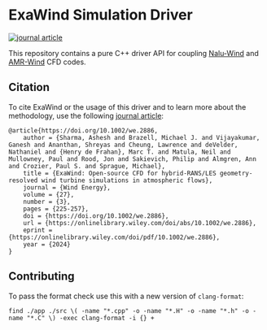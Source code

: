 # ExaWind Simulation Driver
[![journal article](https://img.shields.io/badge/DOI-10.1002/we.2886-blue)](https://doi.org/10.1002/we.2886)

This repository contains a pure C++ driver API for coupling
[Nalu-Wind](https://github.com/exawind/nalu-wind) and
[AMR-Wind](https://github.com/exawind/amr-wind) CFD codes.

## Citation

To cite ExaWind or the usage of this driver and to learn more about the methodology, use the following [journal article](https://doi.org/10.1002/we.2886):
```
@article{https://doi.org/10.1002/we.2886,
    author = {Sharma, Ashesh and Brazell, Michael J. and Vijayakumar, Ganesh and Ananthan, Shreyas and Cheung, Lawrence and deVelder, Nathaniel and {Henry de Frahan}, Marc T. and Matula, Neil and Mullowney, Paul and Rood, Jon and Sakievich, Philip and Almgren, Ann and Crozier, Paul S. and Sprague, Michael},
    title = {ExaWind: Open-source CFD for hybrid-RANS/LES geometry-resolved wind turbine simulations in atmospheric flows},
    journal = {Wind Energy},
    volume = {27},
    number = {3},
    pages = {225-257},
    doi = {https://doi.org/10.1002/we.2886},
    url = {https://onlinelibrary.wiley.com/doi/abs/10.1002/we.2886},
    eprint = {https://onlinelibrary.wiley.com/doi/pdf/10.1002/we.2886},
    year = {2024}
}
```

## Contributing

To pass the format check use this with a new version of `clang-format`:
```
find ./app ./src \( -name "*.cpp" -o -name "*.H" -o -name "*.h" -o -name "*.C" \) -exec clang-format -i {} +
```
